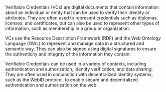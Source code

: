 Verifiable Credentials (VCs) are digital documents that contain information about an individual or entity that can be used to verify their identity or attributes. They are often used to represent credentials such as diplomas, licenses, and certificates, but can also be used to represent other types of information, such as membership in a group or organization.

VCs use the Resource Description Framework (RDF) and the Web Ontology Language (OWL) to represent and manage data in a structured and semantic way. They can also be signed using digital signatures to ensure the authenticity and integrity of the information they contain.

Verifiable Credentials can be used in a variety of contexts, including authentication and authorization, identity verification, and data sharing. They are often used in conjunction with decentralized identity systems, such as the WebID protocol, to enable secure and decentralized authentication and authorization on the web.